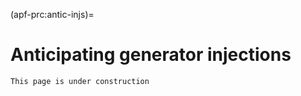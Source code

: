 (apf-prc:antic-injs)=
# Anticipating generator injections

```{caution}
This page is under construction
```
